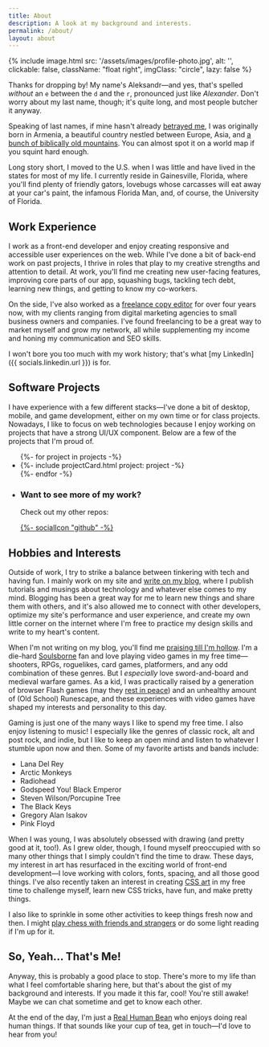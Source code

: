 ```yaml
---
title: About
description: A look at my background and interests.
permalink: /about/
layout: about
---
```




{% include image.html src: '/assets/images/profile-photo.jpg', alt: '', clickable: false, className: "float right", imgClass: "circle", lazy: false %}

Thanks for dropping by! My name's Aleksandr—and yes, that's spelled *without* an `e` between the `d` and the `r`, pronounced just like *Alexander*. Don't worry about my last name, though; it's quite long, and most people butcher it anyway.

Speaking of last names, if mine hasn't already [betrayed me](http://www.armeniapedia.org/wiki/Armenian_Last_Names), I was originally born in Armenia, a beautiful country nestled between Europe, Asia, and [a bunch of biblically old mountains](https://en.wikipedia.org/wiki/Mount_Ararat). You can almost spot it on a world map if you squint hard enough.

Long story short, I moved to the U.S. when I was little and have lived in the states for most of my life. I currently reside in Gainesville, Florida, where you'll find plenty of friendly gators, lovebugs whose carcasses will eat away at your car's paint, the infamous Florida Man, and, of course, the University of Florida.

## Work Experience

I work as a front-end developer and enjoy creating responsive and accessible user experiences on the web. While I've done a bit of back-end work on past projects, I thrive in roles that play to my creative strengths and attention to detail. At work, you'll find me creating new user-facing features, improving core parts of our app, squashing bugs, tackling tech debt, learning new things, and getting to know my co-workers.

On the side, I've also worked as a [freelance copy editor](https://www.upwork.com/freelancers/~014eb3a95d4d1fd855?s=1110580753635725312) for over four years now, with my clients ranging from digital marketing agencies to small business owners and companies. I've found freelancing to be a great way to market myself and grow my network, all while supplementing my income and honing my communication and SEO skills.

I won't bore you too much with my work history; that's what [my LinkedIn]({{ socials.linkedin.url }}) is for.

## Software Projects

I have experience with a few different stacks—I've done a bit of desktop, mobile, and game development, either on my own time or for class projects. Nowadays, I like to focus on web technologies because I enjoy working on projects that have a strong UI/UX component. Below are a few of the projects that I'm proud of.

<ul class="flex-wrap align-center">
  {%- for project in projects -%}
    <li class="project-wrapper">
      {%- include projectCard.html project: project -%}
    </li>
  {%- endfor -%}
  <li class="project-wrapper github-cta stack gap-0">
    <div>
      <h3 class="fs-base">Want to see more of my work?</h3>
      <p>Check out my other repos:</p>
    </div>
    <a
      class="flex"
      aria-label="Aleksandr Hovhannisyan's GitHub profile."
      href="https://github.com/AleksandrHovhannisyan?tab=repositories"
      >{%- socialIcon "github" -%}</a>
  </li>
</ul>

## Hobbies and Interests

Outside of work, I try to strike a balance between tinkering with tech and having fun. I mainly work on my site and [write on my blog](/blog/), where I publish tutorials and musings about technology and whatever else comes to my mind. Blogging has been a great way for me to learn new things and share them with others, and it's also allowed me to connect with other developers, optimize my site's performance and user experience, and create my own little corner on the internet where I'm free to practice my design skills and write to my heart's content.

When I'm not writing on my blog, you'll find me [praising till I'm hollow](https://www.youtube.com/watch?v=mp28JPs25ek). I'm a die-hard [Soulsborne](https://en.wikipedia.org/wiki/Souls_(series)) fan and love playing video games in my free time—shooters, RPGs, roguelikes, card games, platformers, and any odd combination of these genres. But I *especially* love sword-and-board and medieval warfare games. As a kid, I was practically raised by a generation of browser Flash games (may they [rest in peace](/blog/rest-in-peace-flash/)) and an unhealthy amount of (Old School) Runescape, and these experiences with video games have shaped my interests and personality to this day.

Gaming is just one of the many ways I like to spend my free time. I also enjoy listening to music! I especially like the genres of classic rock, alt and post rock, and indie, but I like to keep an open mind and listen to whatever I stumble upon now and then. Some of my favorite artists and bands include:

- Lana Del Rey
- Arctic Monkeys
- Radiohead
- Godspeed You! Black Emperor
- Steven Wilson/Porcupine Tree
- The Black Keys
- Gregory Alan Isakov
- Pink Floyd

When I was young, I was absolutely obsessed with drawing (and pretty good at it, too!). As I grew older, though, I found myself preoccupied with so many other things that I simply couldn't find the time to draw. These days, my interest in art has resurfaced in the exciting world of front-end development—I love working with colors, fonts, spacing, and all those good things. I've also recently taken an interest in creating [CSS art](/art/) in my free time to challenge myself, learn new CSS tricks, have fun, and make pretty things.

I also like to sprinkle in some other activities to keep things fresh now and then. I might [play chess with friends and strangers](https://www.chess.com/member/aleksandrhovhannisyan) or do some light reading if I'm up for it.

## So, Yeah... That's Me!

Anyway, this is probably a good place to stop. There's more to my life than what I feel comfortable sharing here, but that's about the gist of my background and interests. If you made it this far, cool! You're still awake! Maybe we can chat sometime and get to know each other.

At the end of the day, I'm just a [Real Human Bean](https://www.youtube.com/watch?v=-DSVDcw6iW8) who enjoys doing real human things. If that sounds like your cup of tea, get in touch—I'd love to hear from you!
